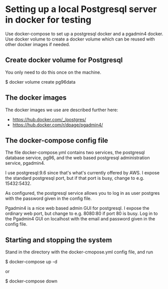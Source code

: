 Setting up a local Postgresql server in docker for testing
==========================================================

Use docker-compose to set up a postgresql docker and a pgadmin4 
docker. Use docker volume to create a docker volume which can 
be reused with other docker images if needed.


Create docker volume for Postgresql 
-----------------------------------

You only need to do this once on the machine.

$ docker volume create pg96data


The docker images
-----------------

The docker images we use are described further here:

 * https://hub.docker.com/_/postgres/
 * https://hub.docker.com/r/dpage/pgadmin4/


The docker-compose config file
------------------------------

The file docker-compose.yml contains two services, the postgresql
database service, pg96, and the web based postgresql administration
service, pgadmin4.

I use postgresql:9.6 since that's what's currently offered by AWS.
I expose the standard postgresql port, but if that port is busy, change
to e.g. 15432:5432.

As configured, the postgresql service allows you to log in as user
postgres with the password given in the config file. 

Pgadmin4 is a nice web based admin GUI for postgresql. I expose the
ordinary web port, but change to e.g. 8080:80 if port 80 is busy.
Log in to the Pgadmin4 GUI on localhost with the email and password
given in the config file.


Starting and stopping the system
--------------------------------

Stand in the directory with the docker-cmopose.yml config file, and run


$ docker-compose up -d

or

$ docker-compose down
